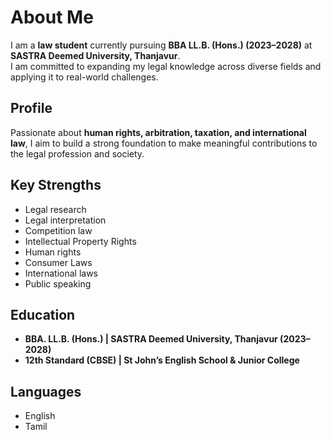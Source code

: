 # About Me

I am a **law student** currently pursuing **BBA LL.B. (Hons.) (2023–2028)** at **SASTRA Deemed University, Thanjavur**.  
I am committed to expanding my legal knowledge across diverse fields and applying it to real-world challenges.  

## Profile
Passionate about **human rights, arbitration, taxation, and international law**, I aim to build a strong foundation to make meaningful contributions to the legal profession and society.  

## Key Strengths
- Legal research  
- Legal interpretation  
- Competition law  
- Intellectual Property Rights  
- Human rights  
- Consumer Laws  
- International laws  
- Public speaking  

## Education
- **BBA. LL.B. (Hons.) | SASTRA Deemed University, Thanjavur (2023–2028)**  
- **12th Standard (CBSE) | St John’s English School & Junior College**  

## Languages
- English  
- Tamil  
